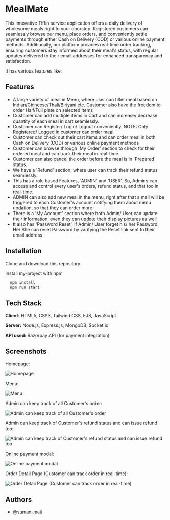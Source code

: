
# MealMate

This innovative Tiffin service application offers a daily delivery of wholesome meals right to your doorstep. Registered customers can seamlessly browse our menu, place orders, and conveniently settle payments through either Cash on Delivery (COD) or various online payment methods. Additionally, our platform provides real-time order tracking, ensuring customers stay informed about their meal's status, with regular updates delivered to their email addresses for enhanced transparency and satisfaction.

It has various features like:


## Features

- A large variety of meal in Menu, where user can filter meal based on Indian/Chineese/Thali/Biriyani etc. Customer also have the freedom to order Half/Full plate on selected items
- Customer can add multiple items in Cart and can increase/ decrease quantity of each meal in cart seamlessly.
- Customer can Register/ Login/ Logout conveniently. NOTE: Only Registered/ Logged in customer can order meal
- Customer can check out their cart items and can order meal in both Cash on Delivery (COD) or various online payment methods
- Customer can browse through 'My Order' section to check for their ordered meal and can track their meal in real-time.
- Customer can also cancel the order before the meal is in 'Prepared' status.
- We have a 'Refund' section, where user can track their refund status seamlessly.
- This has a role based Features, 'ADMIN' and 'USER'. So, Admins can access and control every user's orders, refund status, and that too in real-time.
- ADMIN can also add new meal in the menu, right after that a mail will be triggered to each Customer's account notifying them about menu updation, so that they can order more
- There is a 'My Account' section where both Admin/ User can update their information, even they can update their display pictures as well
- It also has 'Password Reset', if Admin/ User forget his/ her Password. He/ She can reset Password by varifying the Reset link sent to their email address

## Installation
Clone and download this repository

Install my-project with npm

```bash
  npm install
  npm run start
```

    
## Tech Stack

**Client:** HTML5, CSS3, Tailwind CSS, EJS, JavaScript

**Server:** Node.js, Express.js, MongoDB, Socket.io

**API used:** Razorpay API (for payment integration)


## Screenshots

Homepage:

![Homepage](https://i.ibb.co/nsMvDJf/homepage.png)

Menu:

![Menu](https://i.ibb.co/9qXffzS/menu.png)

Admin can keep track of all Customer's order:

![Admin can keep track of all Customer's order](https://i.ibb.co/D1jndnt/Admin-All-Order.png)

Admin can keep track of Customer's refund status and can issue refund too:

![Admin can keep track of Customer's refund status and can issue refund too](https://i.ibb.co/jyrqPjv/Admin-Refund-Section.png)

Online payment modal:

![Online payment modal](https://i.ibb.co/jzz027t/online-Pay.png)

Order Detail Page (Customer can track order in real-time):

![Order Detail Page (Customer can track order in real-time)](https://i.ibb.co/vswwh6T/order-Detail.png)


## Authors

- [@suman-maji](https://www.github.com/suman-maji)

